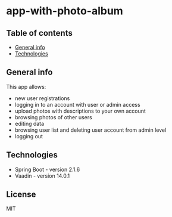 # app-with-photo-album

## Table of contents
* [General info](#general-info)
* [Technologies](#technologies)

## General info

This app allows:
- new user registrations
- logging in to an account with user or admin access
- upload photos with descriptions to your own account
- browsing photos of other users
- editing data
- browsing user list and deleting user account from admin level
- logging out


## Technologies
* Spring Boot - version 2.1.6
* Vaadin - version 14.0.1





License
----

MIT


[Spring Boot]: <https://spring.io/projects/spring-boot>
[Vaadin]: <https://vaadin.com/releases>

